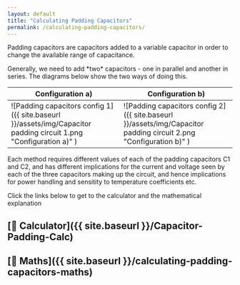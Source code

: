 ```yaml
---
layout: default
title: "Calculating Padding Capacitors"
permalink: /calculating-padding-capacitors/
---
```


Padding capacitors are capacitors added to a variable capacitor in order to change the available range of capacitance. 
<p></p>
Generally, we need to add *two* capacitors - one in parallel and another in series. The diagrams below show the two ways of doing this. 
<p></p>

| Configuration a)  | Configuration b) |
| ------------- | ------------- |
| ![Padding capacitors config 1]({{ site.baseurl }}/assets/img/Capacitor padding circuit 1.png "Configuration a)" )  | ![Padding capacitors config 2]({{ site.baseurl }}/assets/img/Capacitor padding circuit 2.png "Configuration b)" )  |

Each method requires different values of each of the padding capacitors C1 and C2, and has different implications for the current and voltage seen by each of the three capacitors making up the circuit, and hence implications for power handling and sensitity to temperature coefficients etc. 

Click the links below to get to the calculator and the mathematical explanation

## [📱 Calculator]({{ site.baseurl }}/Capacitor-Padding-Calc)

## [📱 Maths]({{ site.baseurl }}/calculating-padding-capacitors-maths)
